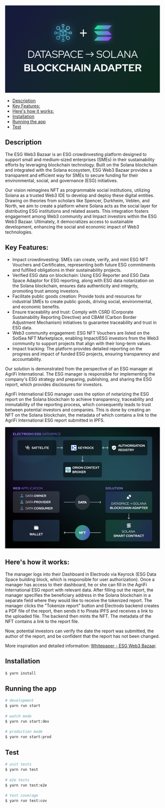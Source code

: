 ![alt text](image.png)

- [Description](#description)
- [Key Features:](#key-features)
- [Here's how it works:](#heres-how-it-works)
- [Installation](#installation)
- [Running the app](#running-the-app)
- [Test](#test)


## Description

The ESG Web3 Bazaar is an ESG crowdinvesting platform designed to support small and medium-sized enterprises (SMEs) in their sustainability efforts by leveraging blockchain technology.
Built on the Solana blockchain and integrated with the Solana ecosystem, ESG Web3 Bazaar provides a transparent and efficient way for SMEs to secure funding for their environmental, social, and governance (ESG) initiatives.

Our vision reimagines NFT as programmable social institutions, utilizing Solana as a trusted Web3 IDE to develop and deploy these digital entities. Drawing on theories from scholars like Spencer, Durkheim, Veblen, and North, we aim to create a platform where Solana acts as the social layer for distributing ESG institutions and related assets. This integration fosters engagement among Web3 community and Impact investors within the ESG Web3 Bazaar. Ultimately, it democratizes access to sustainable development, enhancing the social and economic impact of Web3 technologies.

## Key Features:

* Impact crowdinvesting: SMEs can create, verify, and mint ESG NFT Vouchers and Certificates, representing both future ESG commitments and fulfilled obligations in their sustainability projects.
* Verified ESG data on blockchain: Using ESG Reporter and ESG Data Space Adaptor for ESG reporting, along with ESG data notarization on the Solana blockchain, ensures data authenticity and integrity, promoting trust among investors.
* Facilitate public goods creation: Provide tools and resources for industrial SMEs to create public goods, driving social, environmental, and economic benefits.
* Ensure traceability and trust: Comply with CSRD (Corporate Sustainability Reporting Directive) and CBAM (Carbon Border Adjustment Mechanism) initiatives to guarantee traceability and trust in ESG data.
* Web3 community engagement: ESG NFT Vouchers are listed on the SolSea NFT Marketplace, enabling Impact/ESG investors from the Web3 community to support projects that align with their long-term values.
* Impact tracking: The platform provides detailed reporting on the progress and impact of funded ESG projects, ensuring transparency and accountability.

Our solution is demonstrated from the perspective of an ESG manager at AgriFi International. The ESG manager is responsible for implementing the company's ESG strategy and preparing, publishing, and sharing the ESG report, which provides disclosures for investors.

AgriFi International ESG manager uses the option of notarizing the ESG report on the Solana blockchain to achieve transparency, traceability and immutability of the reporting process, which consequently leads to trust between potential investors and companies. This is done by creating an NFT on the Solana blockchain, the metadata of which contains a link to the AgriFi International ESG report submitted in IPFS.


![alt text](image-1.png)

## Here's how it works:
The manager logs into their Dashboard in Electrodo via Keyrock (ESG Data Space building block, which is responsible for user authorization).
Once a manager has access to their dashboard, he or she can fill in the AgriFi International ESG report with relevant data.
After filling out the report, the manager specifies the beneficiary address in the Solana blockchain in a separate field where they would like to  receive the tokenized report.
The manager clicks the "Tokenize report" button and Electrodo backend creates a PDF file of the report, then sends it to Pinata IPFS and receives a link to the uploaded file.
The backend then mints the NFT. The metadata of the NFT contains a link to the report file.

Now, potential investors can verify the date the report was submitted, the author of the report, and be confident that the report has not been changed.

More inspiration and detailed information: [Whitepaper - ESG Web3 Bazaar](https://docs.google.com/document/d/1o3fJifRXiTcxTKRRCByDDnqjWGa6r2McFUmFKX81v-A/edit?usp=sharing).

## Installation

```bash
$ yarn install
```

## Running the app

```bash
# development
$ yarn run start

# watch mode
$ yarn run start:dev

# production mode
$ yarn run start:prod
```

## Test

```bash
# unit tests
$ yarn run test

# e2e tests
$ yarn run test:e2e

# test coverage
$ yarn run test:cov
```
